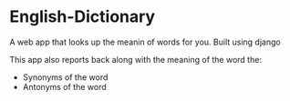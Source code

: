 # English-Dictionary
A web app that looks up the meanin of words for you. Built using django

This app also reports back along with the meaning of the word the:
* Synonyms of the word
* Antonyms of the word
